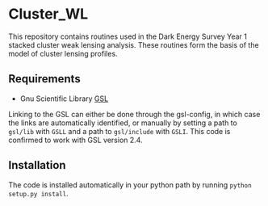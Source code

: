 # Cluster_WL
This repository contains routines used in the Dark Energy Survey Year 1 stacked cluster weak lensing analysis. These routines form the basis of the model of cluster lensing profiles.

## Requirements
* Gnu Scientific Library [GSL](https://www.gnu.org/software/gsl/)

Linking to the GSL can either be done through the gsl-config, in which case the links are automatically identified, or manually by setting a path to ```gsl/lib``` with ```GSLL``` and a path to ```gsl/include``` with ```GSLI```. This code is confirmed to work with GSL version 2.4.

## Installation
The code is installed automatically in your python path by running ```python setup.py install```.